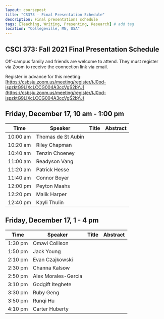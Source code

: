```yaml
---
layout: coursepost
title: "CS373 - Final Presentation Schedule"
description: Final presentations schedule
tags: [Teaching, Writing, Presenting, Research] # add tag
location: "Collegeville, MN, USA"
---
```


## CSCI 373: Fall 2021 Final Presentation Schedule

Off-campus family and friends are welcome to attend.  They must register via Zoom to receive the connection link via email.

Register in advance for this meeting:
[https://csbsju.zoom.us/meeting/register/tJ0od-ispzktG9LIXcLCCG004A3ccVgS2bYJ](https://csbsju.zoom.us/meeting/register/tJ0od-ispzktG9LIXcLCCG004A3ccVgS2bYJ)

## Friday, December 17, 10 am - 1:00 pm

| **Time** | **Speaker** | **Title** | **Abstract** |
| -------- | ----------- | --------- | ------------ |
| 10:00 am | Thomas de St Aubin | | |
| 10:20 am | Riley Chapman | | |
| 10:40 am | Tenzin Choeney | | |
| 11:00 am | Readyson Vang | | |
| 11:20 am | Patrick Hesse | | |
| 11:40 am | Connor Boyer| | |
| 12:00 pm | Peyton Maahs| | |
| 12:20 pm | Malik Harper| | |
| 12:40 pm | Kayli Thulin| | 


## Friday, December 17, 1 - 4 pm

| **Time** | **Speaker** | **Title** | **Abstract** |
| -------- | ----------- | --------- | ------------ |
| 1:30 pm | Omavi Collison | | |
| 1:50 pm | Jack Young| | |
| 2:10 pm | Evan Czajkowski| | |
| 2:30 pm | Channa Kalsow| | |
| 2:50 pm | Alex Morales-Garcia| | |
| 3:10 pm | Godgift Iteghete| | |
| 3:30 pm | Ruby Geng| | |
| 3:50 pm | Runqi Hu| | |
| 4:10 pm | Carter Huberty| | |